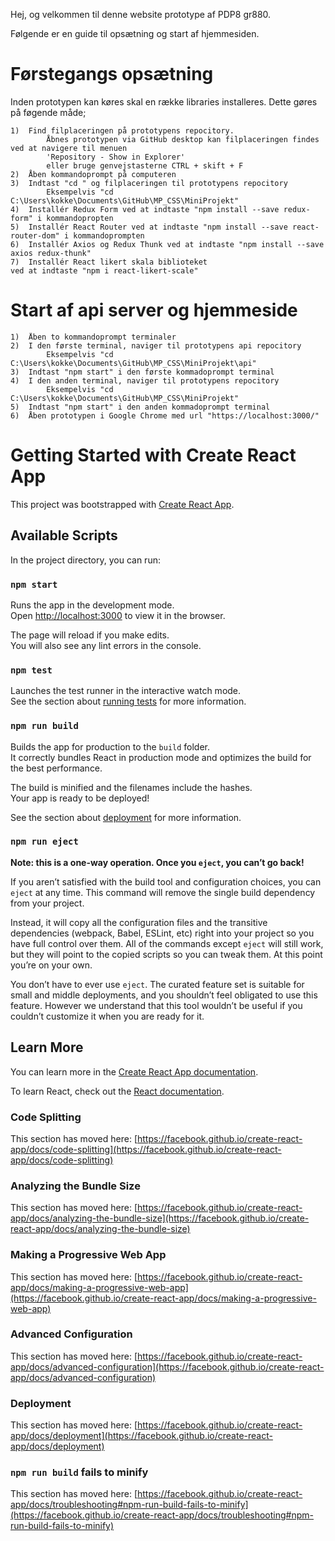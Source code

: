 Hej, og velkommen til denne website prototype af PDP8 gr880.

Følgende er en guide til opsætning og start af hjemmesiden.

# Førstegangs opsætning
Inden prototypen kan køres skal en række libraries installeres. 
Dette gøres på føgende måde;

    1)  Find filplaceringen på prototypens repocitory.
            Åbnes prototypen via GitHub desktop kan filplaceringen findes ved at navigere til menuen 
            'Repository - Show in Explorer'
            eller bruge genvejstasterne CTRL + skift + F
    2)  Åben kommandoprompt på computeren
    3)  Indtast "cd " og filplaceringen til prototypens repocitory
            Eksempelvis "cd C:\Users\kokke\Documents\GitHub\MP_CSS\MiniProjekt"
    4)  Installér Redux Form ved at indtaste "npm install --save redux-form" i kommandopropten
    5)  Installér React Router ved at indtaste "npm install --save react-router-dom" i kommandoprompten
    6)  Installér Axios og Redux Thunk ved at indtaste "npm install --save axios redux-thunk"
    7)  Installér React likert skala biblioteket
    ved at indtaste "npm i react-likert-scale"


# Start af api server og hjemmeside
    1)  Åben to kommandoprompt terminaler
    2)  I den første terminal, naviger til prototypens api repocitory
            Eksempelvis "cd C:\Users\kokke\Documents\GitHub\MP_CSS\MiniProjekt\api"
    3)  Indtast "npm start" i den første kommadoprompt terminal
    4)  I den anden terminal, naviger til prototypens repocitory
            Eksempelvis "cd C:\Users\kokke\Documents\GitHub\MP_CSS\MiniProjekt"
    5)  Indtast "npm start" i den anden kommadoprompt terminal
    6)  Åben prototypen i Google Chrome med url "https://localhost:3000/"





# Getting Started with Create React App

This project was bootstrapped with [Create React App](https://github.com/facebook/create-react-app).

## Available Scripts

In the project directory, you can run:

### `npm start`

Runs the app in the development mode.\
Open [http://localhost:3000](http://localhost:3000) to view it in the browser.

The page will reload if you make edits.\
You will also see any lint errors in the console.

### `npm test`

Launches the test runner in the interactive watch mode.\
See the section about [running tests](https://facebook.github.io/create-react-app/docs/running-tests) for more information.

### `npm run build`

Builds the app for production to the `build` folder.\
It correctly bundles React in production mode and optimizes the build for the best performance.

The build is minified and the filenames include the hashes.\
Your app is ready to be deployed!

See the section about [deployment](https://facebook.github.io/create-react-app/docs/deployment) for more information.

### `npm run eject`

**Note: this is a one-way operation. Once you `eject`, you can’t go back!**

If you aren’t satisfied with the build tool and configuration choices, you can `eject` at any time. This command will remove the single build dependency from your project.

Instead, it will copy all the configuration files and the transitive dependencies (webpack, Babel, ESLint, etc) right into your project so you have full control over them. All of the commands except `eject` will still work, but they will point to the copied scripts so you can tweak them. At this point you’re on your own.

You don’t have to ever use `eject`. The curated feature set is suitable for small and middle deployments, and you shouldn’t feel obligated to use this feature. However we understand that this tool wouldn’t be useful if you couldn’t customize it when you are ready for it.

## Learn More

You can learn more in the [Create React App documentation](https://facebook.github.io/create-react-app/docs/getting-started).

To learn React, check out the [React documentation](https://reactjs.org/).

### Code Splitting

This section has moved here: [https://facebook.github.io/create-react-app/docs/code-splitting](https://facebook.github.io/create-react-app/docs/code-splitting)

### Analyzing the Bundle Size

This section has moved here: [https://facebook.github.io/create-react-app/docs/analyzing-the-bundle-size](https://facebook.github.io/create-react-app/docs/analyzing-the-bundle-size)

### Making a Progressive Web App

This section has moved here: [https://facebook.github.io/create-react-app/docs/making-a-progressive-web-app](https://facebook.github.io/create-react-app/docs/making-a-progressive-web-app)

### Advanced Configuration

This section has moved here: [https://facebook.github.io/create-react-app/docs/advanced-configuration](https://facebook.github.io/create-react-app/docs/advanced-configuration)

### Deployment

This section has moved here: [https://facebook.github.io/create-react-app/docs/deployment](https://facebook.github.io/create-react-app/docs/deployment)

### `npm run build` fails to minify

This section has moved here: [https://facebook.github.io/create-react-app/docs/troubleshooting#npm-run-build-fails-to-minify](https://facebook.github.io/create-react-app/docs/troubleshooting#npm-run-build-fails-to-minify)
